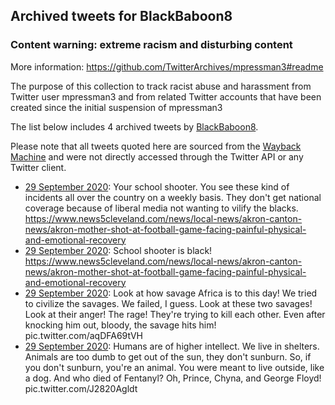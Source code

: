 ## Archived tweets for BlackBaboon8
### Content warning: extreme racism and disturbing content
More information: https://github.com/TwitterArchives/mpressman3#readme

The purpose of this collection to track racist abuse and harassment from Twitter user mpressman3 and from related Twitter accounts that have been created since the initial suspension of mpressman3

The list below includes 4 archived tweets by
[BlackBaboon8](https://twitter.com/BlackBaboon8).



Please note that all tweets quoted here are sourced from the
[Wayback Machine](https://web.archive.org) and were not directly accessed through the Twitter API or
any Twitter client.



* [29 September 2020](https://web.archive.org/web/20200929220357/https://twitter.com/BlackBaboon8/status/1311051258132865024): Your school shooter. You see these kind of incidents all over the country on a weekly basis. They don't get national coverage because of liberal media not wanting to vilify the blacks. https://www.news5cleveland.com/news/local-news/akron-canton-news/akron-mother-shot-at-football-game-facing-painful-physical-and-emotional-recovery
* [29 September 2020](https://web.archive.org/web/20200929221521/https://twitter.com/BlackBaboon8/status/1311050862559719425): School shooter is black! https://www.news5cleveland.com/news/local-news/akron-canton-news/akron-mother-shot-at-football-game-facing-painful-physical-and-emotional-recovery
* [29 September 2020](https://web.archive.org/web/20200929222441/https://twitter.com/BlackBaboon8/status/1311050459650625536): Look at how savage Africa is to this day! We tried to civilize the savages. We failed, I guess. Look at these two savages! Look at their anger! The rage! They're trying to kill each other. Even after knocking him out, bloody, the savage hits him! pic.twitter.com/aqDFA69tVH
* [29 September 2020](https://web.archive.org/web/20200929214707/https://twitter.com/BlackBaboon8/status/1311049249392603142): Humans are of higher intellect. We live in shelters. Animals are too dumb to get out of the sun, they don't sunburn. So, if you don't sunburn, you're an animal. You were meant to live outside, like a dog. And who died of Fentanyl? Oh, Prince, Chyna, and George Floyd! pic.twitter.com/J2820Agldt
